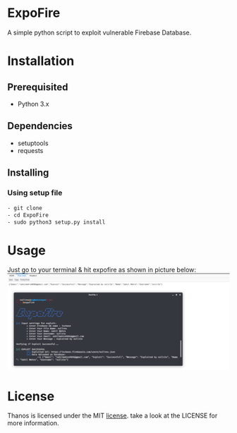 # ExpoFire #
A simple python script to exploit vulnerable Firebase Database.

# Installation #
## Prerequisited ##
* Python 3.x

## Dependencies ##
* setuptools
* requests

## Installing ##
### Using setup file ###
```
- git clone
- cd ExpoFire
- sudo python3 setup.py install
```

# Usage #
Just go to your terminal & hit expofire as shown in picture below:
![poc-image](https://github.com/Nullrex/ExpoFire/blob/master/firebase/Screenshot/poc.png)

# License #
Thanos is licensed under the MIT [license](https://github.com/Nullrex/ExpoFire/blob/master/LICENSE). take a look at the LICENSE for more information.
